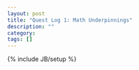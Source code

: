 ```yaml
---
layout: post
title: "Quest Log 1: Math Underpinnings"
description: ""
category: 
tags: []
---
```

{% include JB/setup %}
